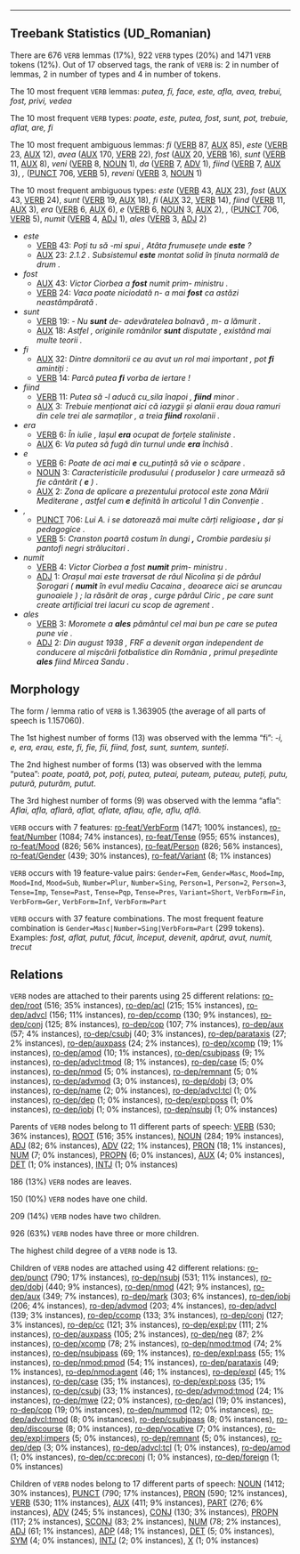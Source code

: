 

--------------------------------------------------------------------------------

## Treebank Statistics (UD_Romanian)

There are 676 `VERB` lemmas (17%), 922 `VERB` types (20%) and 1471 `VERB` tokens (12%).
Out of 17 observed tags, the rank of `VERB` is: 2 in number of lemmas, 2 in number of types and 4 in number of tokens.

The 10 most frequent `VERB` lemmas: <em>putea, fi, face, este, afla, avea, trebui, fost, privi, vedea</em>

The 10 most frequent `VERB` types:  <em>poate, este, putea, fost, sunt, pot, trebuie, aflat, are, fi</em>

The 10 most frequent ambiguous lemmas: <em>fi</em> ([VERB]() 87, [AUX]() 85), <em>este</em> ([VERB]() 23, [AUX]() 12), <em>avea</em> ([AUX]() 170, [VERB]() 22), <em>fost</em> ([AUX]() 20, [VERB]() 16), <em>sunt</em> ([VERB]() 11, [AUX]() 8), <em>veni</em> ([VERB]() 8, [NOUN]() 1), <em>da</em> ([VERB]() 7, [ADV]() 1), <em>fiind</em> ([VERB]() 7, [AUX]() 3), <em>,</em> ([PUNCT]() 706, [VERB]() 5), <em>reveni</em> ([VERB]() 3, [NOUN]() 1)

The 10 most frequent ambiguous types:  <em>este</em> ([VERB]() 43, [AUX]() 23), <em>fost</em> ([AUX]() 43, [VERB]() 24), <em>sunt</em> ([VERB]() 19, [AUX]() 18), <em>fi</em> ([AUX]() 32, [VERB]() 14), <em>fiind</em> ([VERB]() 11, [AUX]() 3), <em>era</em> ([VERB]() 6, [AUX]() 6), <em>e</em> ([VERB]() 6, [NOUN]() 3, [AUX]() 2), <em>,</em> ([PUNCT]() 706, [VERB]() 5), <em>numit</em> ([VERB]() 4, [ADJ]() 1), <em>ales</em> ([VERB]() 3, [ADJ]() 2)


* <em>este</em>
  * [VERB]() 43: <em>Poți tu să -mi spui , Atâta frumusețe unde <b>este</b> ?</em>
  * [AUX]() 23: <em>2.1.2 . Subsistemul <b>este</b> montat solid în ținuta normală de drum .</em>
* <em>fost</em>
  * [AUX]() 43: <em>Victor Ciorbea a <b>fost</b> numit prim- ministru .</em>
  * [VERB]() 24: <em>Vaca poate niciodată n- a mai <b>fost</b> ca astăzi neastâmpărată .</em>
* <em>sunt</em>
  * [VERB]() 19: <em>- Nu <b>sunt</b> de- adevăratelea bolnavă , m- a lămurit .</em>
  * [AUX]() 18: <em>Astfel , originile românilor <b>sunt</b> disputate , existând mai multe teorii .</em>
* <em>fi</em>
  * [AUX]() 32: <em>Dintre domnitorii ce au avut un rol mai important , pot <b>fi</b> amintiți :</em>
  * [VERB]() 14: <em>Parcă putea <b>fi</b> vorba de iertare !</em>
* <em>fiind</em>
  * [VERB]() 11: <em>Putea să -l aducă cu_sila înapoi , <b>fiind</b> minor .</em>
  * [AUX]() 3: <em>Trebuie menționat aici că iazygii și alanii erau doua ramuri din cele trei ale sarmaților , a treia <b>fiind</b> roxolanii .</em>
* <em>era</em>
  * [VERB]() 6: <em>În iulie , Iașul <b>era</b> ocupat de forțele staliniste .</em>
  * [AUX]() 6: <em>Va putea să fugă din turnul unde <b>era</b> închisă .</em>
* <em>e</em>
  * [VERB]() 6: <em>Poate de aci mai <b>e</b> cu_putință să vie o scăpare .</em>
  * [NOUN]() 3: <em>Caracteristicile produsului ( produselor ) care urmează să fie cântărit ( <b>e</b> ) .</em>
  * [AUX]() 2: <em>Zona de aplicare a prezentului protocol este zona Mării Mediterane , astfel cum <b>e</b> definită în articolul 1 din Convenție .</em>
* <em>,</em>
  * [PUNCT]() 706: <em>Lui A. i se datorează mai multe cărți religioase <b>,</b> dar și pedagogice .</em>
  * [VERB]() 5: <em>Cranston poartă costum în dungi <b>,</b> Crombie pardesiu și pantofi negri strălucitori .</em>
* <em>numit</em>
  * [VERB]() 4: <em>Victor Ciorbea a fost <b>numit</b> prim- ministru .</em>
  * [ADJ]() 1: <em>Orașul mai este traversat de râul Nicolina și de pârâul Șorogari ( <b>numit</b> în evul mediu Cacaina , deoarece aici se aruncau gunoaiele ) ; la răsărit de oraș , curge pârâul Ciric , pe care sunt create artificial trei lacuri cu scop de agrement .</em>
* <em>ales</em>
  * [VERB]() 3: <em>Moromete a <b>ales</b> pământul cel mai bun pe care se putea pune vie .</em>
  * [ADJ]() 2: <em>Din august 1938 , FRF a devenit organ independent de conducere al mișcării fotbalistice din România , primul președinte <b>ales</b> fiind Mircea Sandu .</em>

## Morphology

The form / lemma ratio of `VERB` is 1.363905 (the average of all parts of speech is 1.157060).

The 1st highest number of forms (13) was observed with the lemma “fi”: <em>-i, e, era, erau, este, fi, fie, fii, fiind, fost, sunt, suntem, sunteți</em>.

The 2nd highest number of forms (13) was observed with the lemma “putea”: <em>poate, poată, pot, poți, putea, puteai, puteam, puteau, puteți, putu, putură, puturăm, putut</em>.

The 3rd highest number of forms (9) was observed with the lemma “afla”: <em>Aflai, afla, aflară, aflat, aflate, aflau, afle, aflu, află</em>.

`VERB` occurs with 7 features: [ro-feat/VerbForm]() (1471; 100% instances), [ro-feat/Number]() (1084; 74% instances), [ro-feat/Tense]() (955; 65% instances), [ro-feat/Mood]() (826; 56% instances), [ro-feat/Person]() (826; 56% instances), [ro-feat/Gender]() (439; 30% instances), [ro-feat/Variant]() (8; 1% instances)

`VERB` occurs with 19 feature-value pairs: `Gender=Fem`, `Gender=Masc`, `Mood=Imp`, `Mood=Ind`, `Mood=Sub`, `Number=Plur`, `Number=Sing`, `Person=1`, `Person=2`, `Person=3`, `Tense=Imp`, `Tense=Past`, `Tense=Pqp`, `Tense=Pres`, `Variant=Short`, `VerbForm=Fin`, `VerbForm=Ger`, `VerbForm=Inf`, `VerbForm=Part`

`VERB` occurs with 37 feature combinations.
The most frequent feature combination is `Gender=Masc|Number=Sing|VerbForm=Part` (299 tokens).
Examples: <em>fost, aflat, putut, făcut, început, devenit, apărut, avut, numit, trecut</em>


## Relations

`VERB` nodes are attached to their parents using 25 different relations: [ro-dep/root]() (516; 35% instances), [ro-dep/acl]() (215; 15% instances), [ro-dep/advcl]() (156; 11% instances), [ro-dep/ccomp]() (130; 9% instances), [ro-dep/conj]() (125; 8% instances), [ro-dep/cop]() (107; 7% instances), [ro-dep/aux]() (57; 4% instances), [ro-dep/csubj]() (40; 3% instances), [ro-dep/parataxis]() (27; 2% instances), [ro-dep/auxpass]() (24; 2% instances), [ro-dep/xcomp]() (19; 1% instances), [ro-dep/amod]() (10; 1% instances), [ro-dep/csubjpass]() (9; 1% instances), [ro-dep/advcl:tmod]() (8; 1% instances), [ro-dep/case]() (5; 0% instances), [ro-dep/nmod]() (5; 0% instances), [ro-dep/remnant]() (5; 0% instances), [ro-dep/advmod]() (3; 0% instances), [ro-dep/dobj]() (3; 0% instances), [ro-dep/name]() (2; 0% instances), [ro-dep/advcl:tcl]() (1; 0% instances), [ro-dep/dep]() (1; 0% instances), [ro-dep/expl:poss]() (1; 0% instances), [ro-dep/iobj]() (1; 0% instances), [ro-dep/nsubj]() (1; 0% instances)

Parents of `VERB` nodes belong to 11 different parts of speech: [VERB]() (530; 36% instances), [ROOT]() (516; 35% instances), [NOUN]() (284; 19% instances), [ADJ]() (82; 6% instances), [ADV]() (22; 1% instances), [PRON]() (18; 1% instances), [NUM]() (7; 0% instances), [PROPN]() (6; 0% instances), [AUX]() (4; 0% instances), [DET]() (1; 0% instances), [INTJ]() (1; 0% instances)

186 (13%) `VERB` nodes are leaves.

150 (10%) `VERB` nodes have one child.

209 (14%) `VERB` nodes have two children.

926 (63%) `VERB` nodes have three or more children.

The highest child degree of a `VERB` node is 13.

Children of `VERB` nodes are attached using 42 different relations: [ro-dep/punct]() (790; 17% instances), [ro-dep/nsubj]() (531; 11% instances), [ro-dep/dobj]() (440; 9% instances), [ro-dep/nmod]() (421; 9% instances), [ro-dep/aux]() (349; 7% instances), [ro-dep/mark]() (303; 6% instances), [ro-dep/iobj]() (206; 4% instances), [ro-dep/advmod]() (203; 4% instances), [ro-dep/advcl]() (139; 3% instances), [ro-dep/ccomp]() (133; 3% instances), [ro-dep/conj]() (127; 3% instances), [ro-dep/cc]() (121; 3% instances), [ro-dep/expl:pv]() (111; 2% instances), [ro-dep/auxpass]() (105; 2% instances), [ro-dep/neg]() (87; 2% instances), [ro-dep/xcomp]() (78; 2% instances), [ro-dep/nmod:tmod]() (74; 2% instances), [ro-dep/nsubjpass]() (69; 1% instances), [ro-dep/expl:pass]() (55; 1% instances), [ro-dep/nmod:pmod]() (54; 1% instances), [ro-dep/parataxis]() (49; 1% instances), [ro-dep/nmod:agent]() (46; 1% instances), [ro-dep/expl]() (45; 1% instances), [ro-dep/case]() (35; 1% instances), [ro-dep/expl:poss]() (35; 1% instances), [ro-dep/csubj]() (33; 1% instances), [ro-dep/advmod:tmod]() (24; 1% instances), [ro-dep/mwe]() (22; 0% instances), [ro-dep/acl]() (19; 0% instances), [ro-dep/cop]() (19; 0% instances), [ro-dep/nummod]() (12; 0% instances), [ro-dep/advcl:tmod]() (8; 0% instances), [ro-dep/csubjpass]() (8; 0% instances), [ro-dep/discourse]() (8; 0% instances), [ro-dep/vocative]() (7; 0% instances), [ro-dep/expl:impers]() (5; 0% instances), [ro-dep/remnant]() (5; 0% instances), [ro-dep/dep]() (3; 0% instances), [ro-dep/advcl:tcl]() (1; 0% instances), [ro-dep/amod]() (1; 0% instances), [ro-dep/cc:preconj]() (1; 0% instances), [ro-dep/foreign]() (1; 0% instances)

Children of `VERB` nodes belong to 17 different parts of speech: [NOUN]() (1412; 30% instances), [PUNCT]() (790; 17% instances), [PRON]() (590; 12% instances), [VERB]() (530; 11% instances), [AUX]() (411; 9% instances), [PART]() (276; 6% instances), [ADV]() (245; 5% instances), [CONJ]() (130; 3% instances), [PROPN]() (117; 2% instances), [SCONJ]() (83; 2% instances), [NUM]() (78; 2% instances), [ADJ]() (61; 1% instances), [ADP]() (48; 1% instances), [DET]() (5; 0% instances), [SYM]() (4; 0% instances), [INTJ]() (2; 0% instances), [X]() (1; 0% instances)

